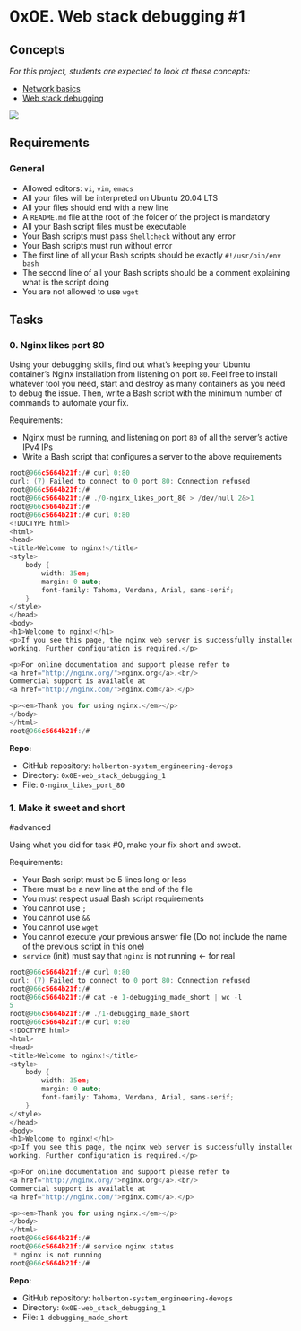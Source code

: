 # 0x0E. Web stack debugging #1

## Concepts

_For this project, students are expected to look at these concepts:_

-   [Network basics](https://intranet.hbtn.io/concepts/33)
-   [Web stack debugging](https://intranet.hbtn.io/concepts/68)

![](https://s3.amazonaws.com/intranet-projects-files/holbertonschool-sysadmin_devops/271/B4eeypV.jpg)

## Requirements

### General

-   Allowed editors:  `vi`,  `vim`,  `emacs`
-   All your files will be interpreted on Ubuntu 20.04 LTS
-   All your files should end with a new line
-   A  `README.md`  file at the root of the folder of the project is mandatory
-   All your Bash script files must be executable
-   Your Bash scripts must pass  `Shellcheck`  without any error
-   Your Bash scripts must run without error
-   The first line of all your Bash scripts should be exactly  `#!/usr/bin/env bash`
-   The second line of all your Bash scripts should be a comment explaining what is the script doing
-   You are not allowed to use  `wget`

## Tasks

### 0. Nginx likes port 80


Using your debugging skills, find out what’s keeping your Ubuntu container’s Nginx installation from listening on port  `80`. Feel free to install whatever tool you need, start and destroy as many containers as you need to debug the issue. Then, write a Bash script with the minimum number of commands to automate your fix.

Requirements:

-   Nginx must be running, and listening on port  `80`  of all the server’s active IPv4 IPs
-   Write a Bash script that configures a server to the above requirements

```c
root@966c5664b21f:/# curl 0:80
curl: (7) Failed to connect to 0 port 80: Connection refused
root@966c5664b21f:/#
root@966c5664b21f:/# ./0-nginx_likes_port_80 > /dev/null 2&>1
root@966c5664b21f:/#
root@966c5664b21f:/# curl 0:80
<!DOCTYPE html>
<html>
<head>
<title>Welcome to nginx!</title>
<style>
    body {
        width: 35em;
        margin: 0 auto;
        font-family: Tahoma, Verdana, Arial, sans-serif;
    }
</style>
</head>
<body>
<h1>Welcome to nginx!</h1>
<p>If you see this page, the nginx web server is successfully installed and
working. Further configuration is required.</p>

<p>For online documentation and support please refer to
<a href="http://nginx.org/">nginx.org</a>.<br/>
Commercial support is available at
<a href="http://nginx.com/">nginx.com</a>.</p>

<p><em>Thank you for using nginx.</em></p>
</body>
</html>
root@966c5664b21f:/#

```

**Repo:**

-   GitHub repository:  `holberton-system_engineering-devops`
-   Directory:  `0x0E-web_stack_debugging_1`
-   File:  `0-nginx_likes_port_80`


### 1. Make it sweet and short

#advanced

Using what you did for task #0, make your fix short and sweet.

Requirements:

-   Your Bash script must be 5 lines long or less
-   There must be a new line at the end of the file
-   You must respect usual Bash script requirements
-   You cannot use  `;`
-   You cannot use  `&&`
-   You cannot use  `wget`
-   You cannot execute your previous answer file (Do not include the name of the previous script in this one)
-   `service`  (init) must say that  `nginx`  is not running ← for real

```c
root@966c5664b21f:/# curl 0:80
curl: (7) Failed to connect to 0 port 80: Connection refused
root@966c5664b21f:/#
root@966c5664b21f:/# cat -e 1-debugging_made_short | wc -l
5
root@966c5664b21f:/# ./1-debugging_made_short
root@966c5664b21f:/# curl 0:80
<!DOCTYPE html>
<html>
<head>
<title>Welcome to nginx!</title>
<style>
    body {
        width: 35em;
        margin: 0 auto;
        font-family: Tahoma, Verdana, Arial, sans-serif;
    }
</style>
</head>
<body>
<h1>Welcome to nginx!</h1>
<p>If you see this page, the nginx web server is successfully installed and
working. Further configuration is required.</p>

<p>For online documentation and support please refer to
<a href="http://nginx.org/">nginx.org</a>.<br/>
Commercial support is available at
<a href="http://nginx.com/">nginx.com</a>.</p>

<p><em>Thank you for using nginx.</em></p>
</body>
</html>
root@966c5664b21f:/#
root@966c5664b21f:/# service nginx status
 * nginx is not running
root@966c5664b21f:/# 

```

**Repo:**

-   GitHub repository:  `holberton-system_engineering-devops`
-   Directory:  `0x0E-web_stack_debugging_1`
-   File:  `1-debugging_made_short`
